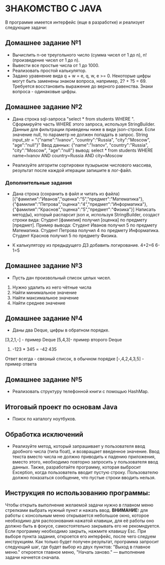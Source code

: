 # ЗНАКОМСТВО С JAVA

В программе имеется интерфейс (еще в разработке) и реализует следующие задачи:

## Домашнее задание №1 

+ Вычислить n-ое треугольного число (сумма чисел от 1 до n), n! (произведение чисел от 1 до n).
+ Вывести все простые числа от 1 до 1000.
+ Реализовать простой калькулятор.
+ Задано уравнение вида q + w = e, q, w, e >= 0. Некоторые цифры могут быть заменены знаком вопроса, например, 2? + ?5 = 69. Требуется восстановить выражение до верного равенства. Знаки вопроса - одинаковые цифры.

## Домашнее задание №2

+ Дана строка sql-запроса "select * from students WHERE ". Сформируйте часть WHERE этого запроса, используя StringBuilder. Данные для фильтрации приведены ниже в виде json-строки.
Если значение null, то параметр не должен попадать в запрос.
String input_str = "{"name":"Ivanov", "country":"Russia", "city":"Moscow", "age":"null"}"
Ввод данных: {"name":"Ivanov", "country":"Russia", "city":"Moscow", "age":"null"}
вывод: select * from students WHERE name=Ivanov AND country=Russia AND city=Moscow

+ Реализуйте алгоритм сортировки пузырьком числового массива, результат после каждой итерации запишите в лог-файл.

### Дополнительные задания

+ Дана строка (сохранить в файл и читать из файла) [{"фамилия":"Иванов","оценка":"5","предмет":"Математика"},{"фамилия":"Петрова","оценка":"4","предмет":"Информатика"},{"фамилия":"Краснов","оценка":"5","предмет":"Физика"}]
Написать метод(ы), который распарсит json и, используя StringBuilder, создаст строки вида: Студент [фамилия] получил [оценка] по предмету [предмет].
Пример вывода:
Студент Иванов получил 5 по предмету Математика.
Студент Петрова получил 4 по предмету Информатика.
Студент Краснов получил 5 по предмету Физика.

+ К калькулятору из предыдущего ДЗ добавить логирование.
4+2=6
6-1=5

## Домашнее задание №3

+ Пусть дан произвольный список целых чисел.
1) Нужно удалить из него чётные числа
2) Найти минимальное значение
3) Найти максимальное значение
4) Найти среднее значение

## Домашнее задание №4

+ Даны два Deque, цифры в обратном порядке.

[3,2,1,-] - пример Deque
[5,4,3]- пример второго Deque
1) -123 * 345 = -42 435

Ответ всегда - связный список, в обычном порядке [-,4,2,4,3,5] - пример ответа

## Домашнее задание №5

+ Реализовать структуру телефонной книги с помощью HashMap.

## Итоговый проект по основам Java

+ Поиск по каталогу ноутбуков.

## Обработка исключений

+ Реализуйте метод, который запрашивает у пользователя ввод дробного числа (типа float), и возвращает введенное значение. Ввод текста вместо числа не должно приводить к падению приложения, вместо этого, необходимо повторно запросить у пользователя ввод данных. Также, разработайте программу, которая выбросит Exception, когда пользователь вводит пустую строку. Пользователю должно показаться сообщение, что пустые строки вводить нельзя.



## Инструкция по использованию программы:
Чтобы открыть выполнение желаемой задачи нужно в главном меню стрелками выбрать нужный пункт и нажать ввод. **ВНИМАНИЕ:** для работы с консольным меню открывается небольшое окно, которое необходимо для распознования нажатой клавиши, для её работы оно должно быть в фокусе, самостоятельно закрывать его не рекомндуется. Если программу необходимо закрыть, нажмите клавишу Esc. При выборе пункта задания, откроется его интерфейс, после чего следуем инструкциям. Как только будет получен результат, программа запросит следующий шаг, где будет выбор из двух пунктов: "Выход в главное меню." откроется главное меню, "Начать заново." — выполнение задачи начнется сначала.